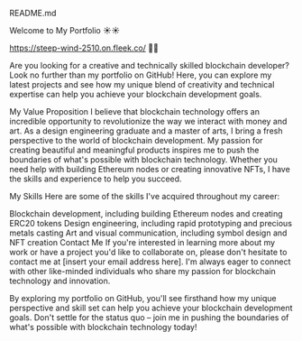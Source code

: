README.md

Welcome to My Portfolio :sunny::sunny:




https://steep-wind-2510.on.fleek.co/  :eyes::eyes:



Are you looking for a creative and technically skilled blockchain developer? Look no further than my portfolio on GitHub! Here, you can explore my latest projects and see how my unique blend of creativity and technical expertise can help you achieve your blockchain development goals.

My Value Proposition
I believe that blockchain technology offers an incredible opportunity to revolutionize the way we interact with money and art. As a design engineering graduate and a master of arts, I bring a fresh perspective to the world of blockchain development. My passion for creating beautiful and meaningful products inspires me to push the boundaries of what's possible with blockchain technology. Whether you need help with building Ethereum nodes or creating innovative NFTs, I have the skills and experience to help you succeed.

My Skills
Here are some of the skills I've acquired throughout my career:

Blockchain development, including building Ethereum nodes and creating ERC20 tokens
Design engineering, including rapid prototyping and precious metals casting
Art and visual communication, including symbol design and NFT creation
Contact Me
If you're interested in learning more about my work or have a project you'd like to collaborate on, please don't hesitate to contact me at [insert your email address here]. I'm always eager to connect with other like-minded individuals who share my passion for blockchain technology and innovation.

By exploring my portfolio on GitHub, you'll see firsthand how my unique perspective and skill set can help you achieve your blockchain development goals. Don't settle for the status quo – join me in pushing the boundaries of what's possible with blockchain technology today!





